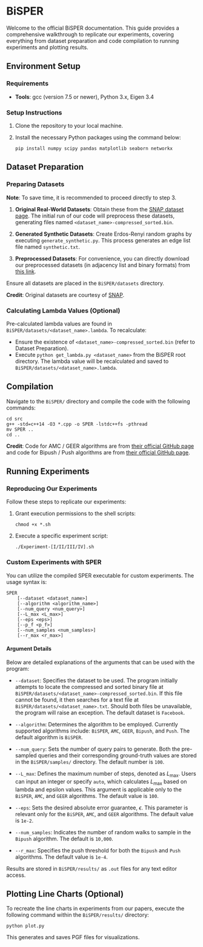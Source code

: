 # BiSPER

Welcome to the official BiSPER documentation. This guide provides a comprehensive walkthrough to replicate our experiments, covering everything from dataset preparation and code compilation to running experiments and plotting results.

## Environment Setup

### Requirements
- **Tools**: gcc (version 7.5 or newer), Python 3.x, Eigen 3.4

### Setup Instructions
1. Clone the repository to your local machine.
2. Install the necessary Python packages using the command below:

    ```shell
    pip install numpy scipy pandas matplotlib seaborn networkx
    ```

## Dataset Preparation

### Preparing Datasets

**Note**: To save time, it is recommended to proceed directly to step 3.

1. **Original Real-World Datasets**: Obtain these from the [SNAP dataset page](https://snap.stanford.edu/data/). The initial run of our code will preprocess these datasets, generating files named `<dataset_name>-compressed_sorted.bin`.

2. **Generated Synthetic Datasets**: Create Erdos-Renyi random graphs by executing `generate_synthetic.py`. This process generates an edge list file named `synthetic.txt`.

3. **Preprocessed Datasets**: For convenience, you can directly download our preprocessed datasets (in adjacency list and binary formats) from [this link](https://mega.nz/folder/pPghxKpZ#ZZCDT2H844otXKrchH2jbA). 

Ensure all datasets are placed in the `BiSPER/datasets` directory.

**Credit**: Original datasets are courtesy of [SNAP](https://snap.stanford.edu/data/).

### Calculating Lambda Values (Optional)

Pre-calculated lambda values are found in `BiSPER/datasets/<dataset_name>.lambda`. To recalculate:

- Ensure the existence of `<dataset_name>-compressed_sorted.bin` (refer to Dataset Preparation).
- Execute `python get_lambda.py <dataset_name>` from the BiSPER root directory. The lambda value will be recalculated and saved to `BiSPER/datasets/<dataset_name>.lambda`.

## Compilation

Navigate to the `BiSPER/` directory and compile the code with the following commands:

```shell
cd src
g++ -std=c++14 -O3 *.cpp -o SPER -lstdc++fs -pthread
mv SPER ..
cd ..
```

**Credit**: Code for AMC / GEER algorithms are from [their official GitHub page](https://github.com/AnryYang/GEER) and code for Bipush / Push algorithms are from [their official GitHub page](https://github.com/mhliao516/Resistance-Landmark).

## Running Experiments

### Reproducing Our Experiments

Follow these steps to replicate our experiments:

1. Grant execution permissions to the shell scripts:

    ```shell 
    chmod +x *.sh
    ```

2. Execute a specific experiment script:

    ```shell
    ./Experiment-[I/II/III/IV].sh
    ```

### Custom Experiments with SPER

You can utilize the compiled SPER executable for custom experiments. The usage syntax is:

```shell
SPER 
    [--dataset <dataset_name>] 
    [--algorithm <algorithm_name>] 
    [--num_query <num_query>] 
    [--L_max <L_max>] 
    [--eps <eps>] 
    [--p_f <p_f>] 
    [--num_samples <num_samples>] 
    [--r_max <r_max>]
```

#### Argument Details

Below are detailed explanations of the arguments that can be used with the program:

- `--dataset`: Specifies the dataset to be used. The program initially attempts to locate the compressed and sorted binary file at `BiSPER/datasets/<dataset_name>-compressed_sorted.bin`. If this file cannot be found, it then searches for a text file at `BiSPER/datasets/<dataset_name>.txt`. Should both files be unavailable, the program will raise an exception. The default dataset is `Facebook`.

- `--algorithm`: Determines the algorithm to be employed. Currently supported algorithms include: `BiSPER`, `AMC`, `GEER`, `Bipush`, and `Push`. The default algorithm is `BiSPER`.

- `--num_query`: Sets the number of query pairs to generate. Both the pre-sampled queries and their corresponding ground-truth values are stored in the `BiSPER/samples/` directory. The default number is `100`.

- `--L_max`: Defines the maximum number of steps, denoted as $L_{\max}$. Users can input an integer or specify `auto`, which calculates $L_{\max}$ based on lambda and epsilon values. This argument is applicable only to the `BiSPER`, `AMC`, and `GEER` algorithms. The default value is `100`.

- `--eps`: Sets the desired absolute error guarantee, $\epsilon$. This parameter is relevant only for the `BiSPER`, `AMC`, and `GEER` algorithms. The default value is ```1e-2```.

- `--num_samples`: Indicates the number of random walks to sample in the `Bipush` algorithm. The default is `10,000`.

- `--r_max`: Specifies the push threshold for both the `Bipush` and `Push` algorithms. The default value is ```1e-4```.

Results are stored in `BiSPER/results/` as `.out` files for any text editor access.

## Plotting Line Charts (Optional)

To recreate the line charts in experiments from our papers, execute the following command within the `BiSPER/results/` directory:

```shell
python plot.py
```

This generates and saves PGF files for visualizations.